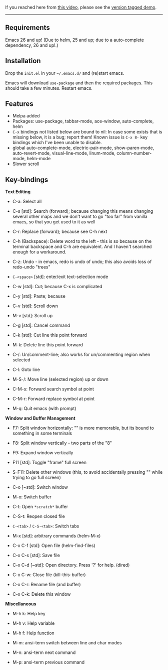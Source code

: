If you reached here from [this video](https://www.youtube.com/watch?v=GJ4i10U_zzg), please
see the [version tagged demo](https://github.com/digikar99/emacs-noob/tree/demo).

***

## Requirements

Emacs 26 and up! (Due to helm, 25 and up; due to a auto-complete dependency, 26 and up!.)

## Installation

Drop the `init.el` in your `~/.emacs.d/` and (re)start emacs.

Emacs will download `use-package` and then the required packages. This should take
a few minutes. Restart emacs.

## Features

- Melpa added
- Packages: use-package, tabbar-mode, ace-window, auto-complete, helm
- `C-x` bindings not listed below are bound to nil: In case some exists that is missing below, it is a bug; report them! Known issue is `C-x 8-` key bindings which I've been unable to disable.
- global auto-complete-mode, electric-pair-mode, show-paren-mode, auto-revert-mode, visual-line-mode, linum-mode, column-number-mode, helm-mode
- Slower scroll


## Key-bindings

**Text Editing**

- C-a: Select all
- C-s [std]: Search (forward); because changing this means changing several other maps
and we don't want to go "too far" from vanilla emacs, so that you get used to it as well
- C-r: Replace (forward); because see C-h next
- C-h (Backspace): Delete word to the left - this is so because on the terminal backspace
and C-h are equivalent. And I haven't searched enough for a workaround.
- C-z: Undo - in emacs, redo is undo of undo; this also avoids loss of redo-undo "trees"
- `C-<space>` [std]: enter/exit text-selection mode
- C-w [std]: Cut; because C-x is complicated
- C-y [std]: Paste; because
- C-v [std]: Scroll down
- M-v [std]: Scroll up
- C-g [std]: Cancel command
- C-k [std]: Cut line this point forward
- M-k: Delete line this point forward
- C-/: Un/comment-line; also works for un/commenting region when selected
- C-l: Goto line



- M-S-<up>/<down>: Move line (selected region) up or down
- C-M-s: Forward search symbol at point
- C-M-r: Forward replace symbol at point
- M-q: Quit emacs (with prompt)


**Window and Buffer Management**

- F7: Split window horizontally: "<f10>" is more memorable, but its bound to something
in some terminals
- F8: Split window vertically - two parts of the "8"
- F9: Expand window vertically
- F11 [std]: Toggle "frame" full screen
- S-F11: Delete other windows (this, to avoid accidentally pressing "<f11>" while
trying to go full screen)
- C-o [~std]: Switch window
- M-o: Switch buffer

- C-t: Open `*scratch*` buffer
- C-S-t: Reopen closed file
- `C-<tab>` / `C-S-<tab>`: Switch tabs
- M-x [std]: arbitrary commands (helm-M-x)
- C-x C-f [std]: Open file (helm-find-files)
- C-x C-s [std]: Save file
- C-x C-d [~std]: Open directory. Press '?' for help. (dired)
- C-x C-w: Close file (kill-this-buffer)
- C-x C-r: Rename file (and buffer)
- C-x C-k: Delete this window

**Miscellaneous**

- M-h k: Help key
- M-h v: Help variable
- M-h f: Help function

- M-m: ansi-term switch between line and char modes
- M-n: ansi-term next command
- M-p: ansi-term previous command